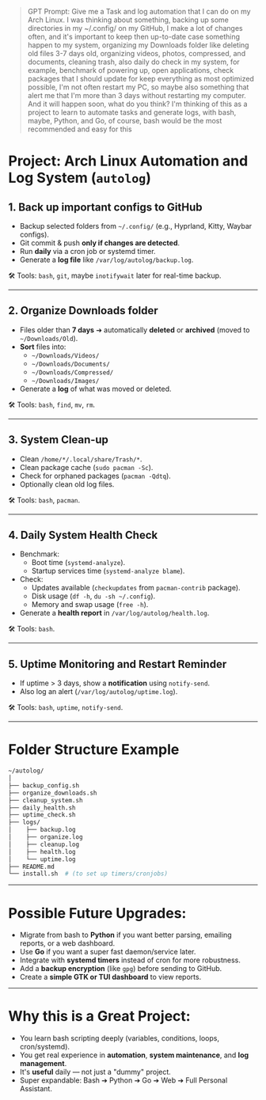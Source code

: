 <blockquote>  
GPT Prompt: Give me a Task and log automation that I can do on my Arch Linux. I was thinking about something, backing up some directories in my ~/.config/ on my GitHub, I make a lot of changes often, and it's important to keep then up-to-date case something happen to my system, organizing my Downloads folder like deleting old files 3-7 days old, organizing videos, photos, compressed, and documents, cleaning trash, also daily do check in my system, for example, benchmark of powering up, open applications, check packages that I should update for keep everything as most optimized possible, I'm not often restart my PC, so maybe also something that alert me that I'm more than 3 days without restarting my computer. And it will happen soon, what do you think? I'm thinking of this as a project to learn to automate tasks and generate logs, with bash, maybe, Python, and Go, of course, bash would be the most recommended and easy for this  
</blockquote>  

# Project: **Arch Linux Automation and Log System** (`autolog`)

## 1. **Back up important configs to GitHub**
- Backup selected folders from `~/.config/` (e.g., Hyprland, Kitty, Waybar configs).
- Git commit & push **only if changes are detected**.
- Run **daily** via a cron job or systemd timer.
- Generate a **log file** like `/var/log/autolog/backup.log`.

🛠 Tools: `bash`, `git`, maybe `inotifywait` later for real-time backup.

---

## 2. **Organize Downloads folder**
- Files older than **7 days** ➔ automatically **deleted** or **archived** (moved to `~/Downloads/Old`).
- **Sort** files into:
  - `~/Downloads/Videos/`
  - `~/Downloads/Documents/`
  - `~/Downloads/Compressed/`
  - `~/Downloads/Images/`
- Generate a **log** of what was moved or deleted.

🛠 Tools: `bash`, `find`, `mv`, `rm`.

---

## 3. **System Clean-up**
- Clean `/home/*/.local/share/Trash/*`.
- Clean package cache (`sudo pacman -Sc`).
- Check for orphaned packages (`pacman -Qdtq`).
- Optionally clean old log files.

🛠 Tools: `bash`, `pacman`.

---

## 4. **Daily System Health Check**
- Benchmark:
  - Boot time (`systemd-analyze`).
  - Startup services time (`systemd-analyze blame`).
- Check:
  - Updates available (`checkupdates` from `pacman-contrib` package).
  - Disk usage (`df -h`, `du -sh ~/.config`).
  - Memory and swap usage (`free -h`).
- Generate a **health report** in `/var/log/autolog/health.log`.

🛠 Tools: `bash`.

---

## 5. **Uptime Monitoring and Restart Reminder**
- If uptime > 3 days, show a **notification** using `notify-send`.
- Also log an alert (`/var/log/autolog/uptime.log`).

🛠 Tools: `bash`, `uptime`, `notify-send`.

---

# Folder Structure Example
```bash
~/autolog/
│
├── backup_config.sh
├── organize_downloads.sh
├── cleanup_system.sh
├── daily_health.sh
├── uptime_check.sh
├── logs/
│    ├── backup.log
│    ├── organize.log
│    ├── cleanup.log
│    ├── health.log
│    └── uptime.log
├── README.md
└── install.sh  # (to set up timers/cronjobs)
```

---

# Possible Future Upgrades:
- Migrate from bash to **Python** if you want better parsing, emailing reports, or a web dashboard.
- Use **Go** if you want a super fast daemon/service later.
- Integrate with **systemd timers** instead of cron for more robustness.
- Add a **backup encryption** (like `gpg`) before sending to GitHub.
- Create a **simple GTK or TUI dashboard** to view reports.

---

# Why this is a Great Project:
- You learn bash scripting deeply (variables, conditions, loops, cron/systemd).
- You get real experience in **automation**, **system maintenance**, and **log management**.
- It's **useful** daily — not just a "dummy" project.
- Super expandable: Bash ➔ Python ➔ Go ➔ Web ➔ Full Personal Assistant.


